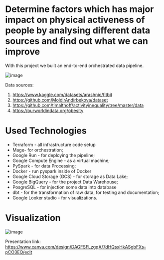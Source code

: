 # Determine factors which has major impact on physical activeness of people by analysing different data sources and find out what we can improve

With this project we built an end-to-end orchestrated data pipeline.

![image](https://github.com/MoldirAndirbekova/fitbit-fitness-tracker-analysis/assets/113928333/3578618a-ad57-4a6f-a37d-8069d5e9d63d)

Data sources:
1) https://www.kaggle.com/datasets/arashnic/fitbit
2) https://github.com/MoldirAndirbekova/dataset
3) https://github.com/timalthoff/activityinequality/tree/master/data
4) https://ourworldindata.org/obesity   

# Used Technologies
- Terraform - all infrastructure code setup 
- Mage- for orchestration;
- Google Run - for deploying the pipeline;
- Google Compute Engine - as a virtual machine;
- PySpark - for data Processing;
- Docker -  run pyspark inside of Docker
- Google Cloud Storage (GCS) - for storage as Data Lake;
- Google BigQuery - for the project Data Warehouse;
- PosgreSQL - for injection some data into database
- dbt - for the transformation of raw data, for testing and documentation;
- Google Looker studio - for visualizations.

# Visualization
![image](https://github.com/MoldirAndirbekova/health-data-analysis/assets/129284147/d7aeb2f2-3f41-41f6-8bd9-89dcb5ef4a1e)

Presentation link: https://www.canva.com/design/DAGFSFLzgqA/7dHQsxHkASgbFXs-pCO3EQ/edit
